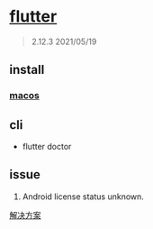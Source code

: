# [flutter](https://flutter.dev/)

> 2.12.3 2021/05/19

## install

### [macos](https://flutter.dev/docs/get-started/install/macos)

## cli

- flutter doctor

## issue

1. Android license status unknown.

[解决方案](https://blog.csdn.net/jncinets/article/details/116495022)
